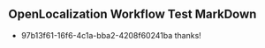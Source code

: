 ## OpenLocalization Workflow Test MarkDown
* 97b13f61-16f6-4c1a-bba2-4208f60241ba 
thanks!<!--HONumber=Mar16_HO3-->
